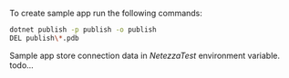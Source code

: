 To create sample app run the following commands:
```bash
dotnet publish -p publish -o publish
DEL publish\*.pdb
```

Sample app store connection data in _NetezzaTest_ environment variable.
todo...

